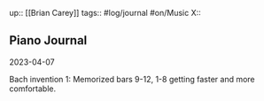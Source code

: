 up:: [[Brian Carey]]
tags:: #log/journal #on/Music
X:: 

## Piano Journal

2023-04-07

Bach invention 1: Memorized bars 9-12, 1-8 getting faster and more comfortable.


